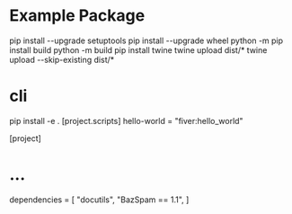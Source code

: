 # Example Package
pip install --upgrade setuptools
pip install --upgrade wheel
python -m pip install build
python -m build
pip install twine
twine upload dist/*
twine upload --skip-existing dist/*

# cli
pip install -e .
[project.scripts]
hello-world = "fiver:hello_world"

[project]
# ...
dependencies = [
    "docutils",
    "BazSpam == 1.1",
]